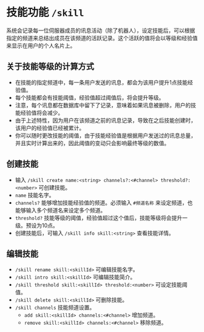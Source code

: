 # 技能功能 `/skill`
系统会记录每一位伺服器成员的讯息活动（除了机器人），设定技能后，可以根据指定的频道来总结出成员在该频道的活跃记录。这个活跃的值将会以等级和经验值来显示在用户的个人名片上。

## 关于技能等级的计算方式
- 在技能的指定频道中，每一条用户发送的讯息，都会为该用户提升1点技能经验值。
- 每个技能都会有技能阈值，经验值超过阈值后，将会提升等级。
- 注意，每个讯息都在数据库中留下了记录，意味着如果讯息被删除，用户的技能经验值将会减少。
- 由于上述特性，因为用户在该频道之前的讯息记录，导致在之后技能创建时，该用户的经验值已经被累计。
- 你可以随时更改技能的阈值，由于技能经验值是根据用户发送过的讯息总量，并且实时计算出来的，因此阈值的变动只会影响最终等级的数值。

## 创建技能
- 输入 `/skill create name:<string> channels?:<#channel> threshold?:<number>` 可创建技能。
- `name` 技能名字。
- `channels?` 能够增加技能经验值的频道。必须输入 `#频道名称` 来设定频道，也能够输入多个频道名来设定多个频道。
- `threshold?` 技能等级的阈值，经验值超过这个值后，技能等级将会提升一级。预设为10点。
- 创建技能后，可输入 `/skill info skill:<string>` 查看技能详情。

## 编辑技能
- `/skill rename skill:<skillId>` 可编辑技能名字。
- `/skill intro skill:<skillId>` 可编辑技能简介。
- `/skill threshold skill:<skillId> threshold:<number>` 可设定技能阈值。
- `/skill delete skill:<skillId>` 可删除技能。
- `/skill channels` 技能频道设置。
  - `add skill:<skillId> channels:<#channel>` 增加频道。
  - `remove skill:<skillId> channels:<#channel>` 移除频道。